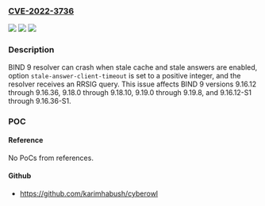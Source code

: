 ### [CVE-2022-3736](https://cve.mitre.org/cgi-bin/cvename.cgi?name=CVE-2022-3736)
![](https://img.shields.io/static/v1?label=Product&message=BIND%209&color=blue)
![](https://img.shields.io/static/v1?label=Version&message=n%2Fa&color=blue)
![](https://img.shields.io/static/v1?label=Vulnerability&message=n%2Fa&color=brighgreen)

### Description

BIND 9 resolver can crash when stale cache and stale answers are enabled, option `stale-answer-client-timeout` is set to a positive integer, and the resolver receives an RRSIG query. This issue affects BIND 9 versions 9.16.12 through 9.16.36, 9.18.0 through 9.18.10, 9.19.0 through 9.19.8, and 9.16.12-S1 through 9.16.36-S1.

### POC

#### Reference
No PoCs from references.

#### Github
- https://github.com/karimhabush/cyberowl

